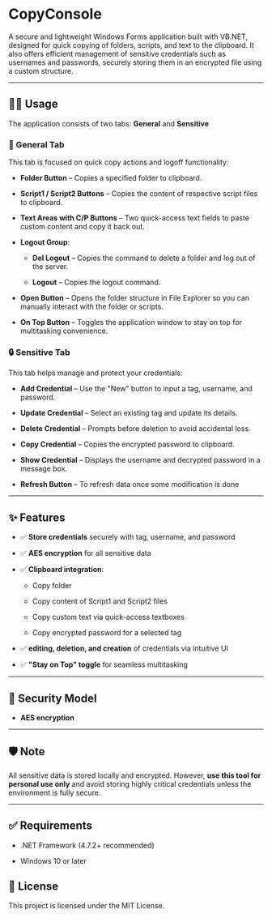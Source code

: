 # CopyConsole
A secure and lightweight Windows Forms application built with VB.NET, designed for quick copying of folders, scripts, and text to the clipboard. It also offers efficient management of sensitive credentials such as usernames and passwords, securely storing them in an encrypted file using a custom structure.

---
## 🧑‍💻 Usage

The application consists of two tabs: **General** and **Sensitive**

### 🔹 General Tab

This tab is focused on quick copy actions and logoff functionality:

- **Folder Button** – Copies a specified folder to clipboard.
    
- **Script1 / Script2 Buttons** – Copies the content of respective script files to clipboard.
    
- **Text Areas with C/P Buttons** – Two quick-access text fields to paste custom content and copy it back out.
    
- **Logout Group**:
    
    - **Del Logout** – Copies the command to delete a folder and log out of the server.
        
    - **Logout** – Copies the logout command.
        
- **Open Button** – Opens the folder structure in File Explorer so you can manually interact with the folder or scripts.
    
- **On Top Button** – Toggles the application window to stay on top for multitasking convenience.
    

### 🔒 Sensitive Tab

This tab helps manage and protect your credentials:

- **Add Credential** – Use the "New" button to input a tag, username, and password.
    
- **Update Credential** – Select an existing tag and update its details.
    
- **Delete Credential** – Prompts before deletion to avoid accidental loss.
    
- **Copy Credential** – Copies the encrypted password to clipboard.
    
- **Show Credential** – Displays the username and decrypted password in a message box.
    
- **Refresh Button** – To refresh data once some modification is done
---

## ✨ Features

- ✅ **Store credentials** securely with tag, username, and password
    
- ✅ **AES encryption** for all sensitive data
    
- ✅ **Clipboard integration**:
    
    - Copy folder
        
    - Copy content of Script1 and Script2 files
        
    - Copy custom text via quick-access textboxes
        
    - Copy encrypted password for a selected tag
        
- ✅ **editing, deletion, and creation** of credentials via intuitive UI
    
- ✅ **"Stay on Top" toggle** for seamless multitasking

---
## 🔐 Security Model

- **AES encryption** 

---

## 🛡️ Note

All sensitive data is stored locally and encrypted. However, **use this tool for personal use only** and avoid storing highly critical credentials unless the environment is fully secure.

---

## ✅ Requirements

- .NET Framework (4.7.2+ recommended)
    
- Windows 10 or later

## 📄 License
This project is licensed under the MIT License.
